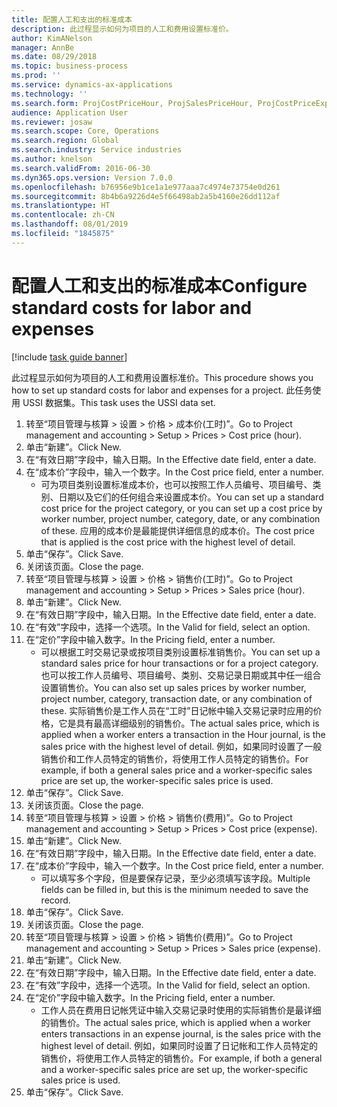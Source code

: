```yaml
---
title: 配置人工和支出的标准成本
description: 此过程显示如何为项目的人工和费用设置标准价。
author: KimANelson
manager: AnnBe
ms.date: 08/29/2018
ms.topic: business-process
ms.prod: ''
ms.service: dynamics-ax-applications
ms.technology: ''
ms.search.form: ProjCostPriceHour, ProjSalesPriceHour, ProjCostPriceExpense, ProjSalesPriceCost
audience: Application User
ms.reviewer: josaw
ms.search.scope: Core, Operations
ms.search.region: Global
ms.search.industry: Service industries
ms.author: knelson
ms.search.validFrom: 2016-06-30
ms.dyn365.ops.version: Version 7.0.0
ms.openlocfilehash: b76956e9b1ce1a1e977aaa7c4974e73754e0d261
ms.sourcegitcommit: 8b4b6a9226d4e5f66498ab2a5b4160e26dd112af
ms.translationtype: HT
ms.contentlocale: zh-CN
ms.lasthandoff: 08/01/2019
ms.locfileid: "1845875"
---
```

# <a name="configure-standard-costs-for-labor-and-expenses"></a><span data-ttu-id="06121-103">配置人工和支出的标准成本</span><span class="sxs-lookup"><span data-stu-id="06121-103">Configure standard costs for labor and expenses</span></span>

[!include [task guide banner](../../includes/task-guide-banner.md)]

<span data-ttu-id="06121-104">此过程显示如何为项目的人工和费用设置标准价。</span><span class="sxs-lookup"><span data-stu-id="06121-104">This procedure shows you how to set up standard costs for labor and expenses for a project.</span></span> <span data-ttu-id="06121-105">此任务使用 USSI 数据集。</span><span class="sxs-lookup"><span data-stu-id="06121-105">This task uses the USSI data set.</span></span>

1. <span data-ttu-id="06121-106">转至“项目管理与核算 > 设置 > 价格 > 成本价(工时)”。</span><span class="sxs-lookup"><span data-stu-id="06121-106">Go to Project management and accounting > Setup > Prices > Cost price (hour).</span></span>
2. <span data-ttu-id="06121-107">单击“新建”。</span><span class="sxs-lookup"><span data-stu-id="06121-107">Click New.</span></span>
3. <span data-ttu-id="06121-108">在“有效日期”字段中，输入日期。</span><span class="sxs-lookup"><span data-stu-id="06121-108">In the Effective date field, enter a date.</span></span>
4. <span data-ttu-id="06121-109">在“成本价”字段中，输入一个数字。</span><span class="sxs-lookup"><span data-stu-id="06121-109">In the Cost price field, enter a number.</span></span>
    * <span data-ttu-id="06121-110">可为项目类别设置标准成本价，也可以按照工作人员编号、项目编号、类别、日期以及它们的任何组合来设置成本价。</span><span class="sxs-lookup"><span data-stu-id="06121-110">You can set up a standard cost price for the project category, or you can set up a cost price by worker number, project number, category, date, or any combination of these.</span></span> <span data-ttu-id="06121-111">应用的成本价是最能提供详细信息的成本价。</span><span class="sxs-lookup"><span data-stu-id="06121-111">The cost price that is applied is the cost price with the highest level of detail.</span></span>  
5. <span data-ttu-id="06121-112">单击“保存”。</span><span class="sxs-lookup"><span data-stu-id="06121-112">Click Save.</span></span>
6. <span data-ttu-id="06121-113">关闭该页面。</span><span class="sxs-lookup"><span data-stu-id="06121-113">Close the page.</span></span>
7. <span data-ttu-id="06121-114">转至“项目管理与核算 > 设置 > 价格 > 销售价(工时)”。</span><span class="sxs-lookup"><span data-stu-id="06121-114">Go to Project management and accounting > Setup > Prices > Sales price (hour).</span></span>
8. <span data-ttu-id="06121-115">单击“新建”。</span><span class="sxs-lookup"><span data-stu-id="06121-115">Click New.</span></span>
9. <span data-ttu-id="06121-116">在“有效日期”字段中，输入日期。</span><span class="sxs-lookup"><span data-stu-id="06121-116">In the Effective date field, enter a date.</span></span>
10. <span data-ttu-id="06121-117">在“有效”字段中，选择一个选项。</span><span class="sxs-lookup"><span data-stu-id="06121-117">In the Valid for field, select an option.</span></span>
11. <span data-ttu-id="06121-118">在“定价”字段中输入数字。</span><span class="sxs-lookup"><span data-stu-id="06121-118">In the Pricing field, enter a number.</span></span>
    * <span data-ttu-id="06121-119">可以根据工时交易记录或按项目类别设置标准销售价。</span><span class="sxs-lookup"><span data-stu-id="06121-119">You can set up a standard sales price for hour transactions or for a project category.</span></span> <span data-ttu-id="06121-120">也可以按工作人员编号、项目编号、类别、交易记录日期或其中任一组合设置销售价。</span><span class="sxs-lookup"><span data-stu-id="06121-120">You can also set up sales prices by worker number, project number, category, transaction date, or any combination of these.</span></span> <span data-ttu-id="06121-121">实际销售价是工作人员在“工时”日记帐中输入交易记录时应用的价格，它是具有最高详细级别的销售价。</span><span class="sxs-lookup"><span data-stu-id="06121-121">The actual sales price, which is applied when a worker enters a transaction in the Hour journal, is the sales price with the highest level of detail.</span></span> <span data-ttu-id="06121-122">例如，如果同时设置了一般销售价和工作人员特定的销售价，将使用工作人员特定的销售价。</span><span class="sxs-lookup"><span data-stu-id="06121-122">For example, if both a general sales price and a worker-specific sales price are set up, the worker-specific sales price is used.</span></span>  
12. <span data-ttu-id="06121-123">单击“保存”。</span><span class="sxs-lookup"><span data-stu-id="06121-123">Click Save.</span></span>
13. <span data-ttu-id="06121-124">关闭该页面。</span><span class="sxs-lookup"><span data-stu-id="06121-124">Close the page.</span></span>
14. <span data-ttu-id="06121-125">转至“项目管理与核算 > 设置 > 价格 > 销售价(费用)”。</span><span class="sxs-lookup"><span data-stu-id="06121-125">Go to Project management and accounting > Setup > Prices > Cost price (expense).</span></span>
15. <span data-ttu-id="06121-126">单击“新建”。</span><span class="sxs-lookup"><span data-stu-id="06121-126">Click New.</span></span>
16. <span data-ttu-id="06121-127">在“有效日期”字段中，输入日期。</span><span class="sxs-lookup"><span data-stu-id="06121-127">In the Effective date field, enter a date.</span></span>
17. <span data-ttu-id="06121-128">在“成本价”字段中，输入一个数字。</span><span class="sxs-lookup"><span data-stu-id="06121-128">In the Cost price field, enter a number.</span></span>
    * <span data-ttu-id="06121-129">可以填写多个字段，但是要保存记录，至少必须填写该字段。</span><span class="sxs-lookup"><span data-stu-id="06121-129">Multiple fields can be filled in, but this is the minimum needed to save the record.</span></span>  
18. <span data-ttu-id="06121-130">单击“保存”。</span><span class="sxs-lookup"><span data-stu-id="06121-130">Click Save.</span></span>
19. <span data-ttu-id="06121-131">关闭该页面。</span><span class="sxs-lookup"><span data-stu-id="06121-131">Close the page.</span></span>
20. <span data-ttu-id="06121-132">转至“项目管理与核算 > 设置 > 价格 > 销售价(费用)”。</span><span class="sxs-lookup"><span data-stu-id="06121-132">Go to Project management and accounting > Setup > Prices > Sales price (expense).</span></span>
21. <span data-ttu-id="06121-133">单击“新建”。</span><span class="sxs-lookup"><span data-stu-id="06121-133">Click New.</span></span>
22. <span data-ttu-id="06121-134">在“有效日期”字段中，输入日期。</span><span class="sxs-lookup"><span data-stu-id="06121-134">In the Effective date field, enter a date.</span></span>
23. <span data-ttu-id="06121-135">在“有效”字段中，选择一个选项。</span><span class="sxs-lookup"><span data-stu-id="06121-135">In the Valid for field, select an option.</span></span>
24. <span data-ttu-id="06121-136">在“定价”字段中输入数字。</span><span class="sxs-lookup"><span data-stu-id="06121-136">In the Pricing field, enter a number.</span></span>
    * <span data-ttu-id="06121-137">工作人员在费用日记帐凭证中输入交易记录时使用的实际销售价是最详细的销售价。</span><span class="sxs-lookup"><span data-stu-id="06121-137">The actual sales price, which is applied when a worker enters transactions in an expense journal, is the sales price with the highest level of detail.</span></span> <span data-ttu-id="06121-138">例如，如果同时设置了日记帐和工作人员特定的销售价，将使用工作人员特定的销售价。</span><span class="sxs-lookup"><span data-stu-id="06121-138">For example, if both a general and a worker-specific sales price are set up, the worker-specific sales price is used.</span></span>  
25. <span data-ttu-id="06121-139">单击“保存”。</span><span class="sxs-lookup"><span data-stu-id="06121-139">Click Save.</span></span>

